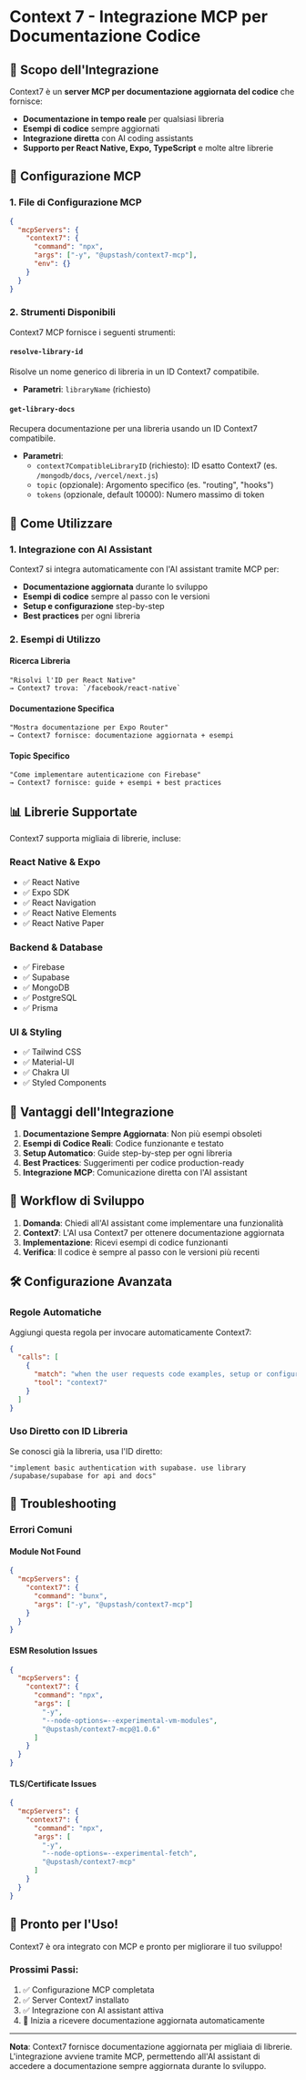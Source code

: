 # Context 7 - Integrazione MCP per Documentazione Codice

## 🎯 Scopo dell'Integrazione

Context7 è un **server MCP per documentazione aggiornata del codice** che fornisce:

- **Documentazione in tempo reale** per qualsiasi libreria
- **Esempi di codice** sempre aggiornati
- **Integrazione diretta** con AI coding assistants
- **Supporto per React Native, Expo, TypeScript** e molte altre librerie

## 🔧 Configurazione MCP

### 1. File di Configurazione MCP

```json
{
  "mcpServers": {
    "context7": {
      "command": "npx",
      "args": ["-y", "@upstash/context7-mcp"],
      "env": {}
    }
  }
}
```

### 2. Strumenti Disponibili

Context7 MCP fornisce i seguenti strumenti:

#### `resolve-library-id`

Risolve un nome generico di libreria in un ID Context7 compatibile.

- **Parametri**: `libraryName` (richiesto)

#### `get-library-docs`

Recupera documentazione per una libreria usando un ID Context7 compatibile.

- **Parametri**:
  - `context7CompatibleLibraryID` (richiesto): ID esatto Context7 (es. `/mongodb/docs`, `/vercel/next.js`)
  - `topic` (opzionale): Argomento specifico (es. "routing", "hooks")
  - `tokens` (opzionale, default 10000): Numero massimo di token

## 🚀 Come Utilizzare

### 1. Integrazione con AI Assistant

Context7 si integra automaticamente con l'AI assistant tramite MCP per:

- **Documentazione aggiornata** durante lo sviluppo
- **Esempi di codice** sempre al passo con le versioni
- **Setup e configurazione** step-by-step
- **Best practices** per ogni libreria

### 2. Esempi di Utilizzo

#### Ricerca Libreria

```
"Risolvi l'ID per React Native"
→ Context7 trova: `/facebook/react-native`
```

#### Documentazione Specifica

```
"Mostra documentazione per Expo Router"
→ Context7 fornisce: documentazione aggiornata + esempi
```

#### Topic Specifico

```
"Come implementare autenticazione con Firebase"
→ Context7 fornisce: guide + esempi + best practices
```

## 📊 Librerie Supportate

Context7 supporta migliaia di librerie, incluse:

### React Native & Expo

- ✅ React Native
- ✅ Expo SDK
- ✅ React Navigation
- ✅ React Native Elements
- ✅ React Native Paper

### Backend & Database

- ✅ Firebase
- ✅ Supabase
- ✅ MongoDB
- ✅ PostgreSQL
- ✅ Prisma

### UI & Styling

- ✅ Tailwind CSS
- ✅ Material-UI
- ✅ Chakra UI
- ✅ Styled Components

## 🎯 Vantaggi dell'Integrazione

1. **Documentazione Sempre Aggiornata**: Non più esempi obsoleti
2. **Esempi di Codice Reali**: Codice funzionante e testato
3. **Setup Automatico**: Guide step-by-step per ogni libreria
4. **Best Practices**: Suggerimenti per codice production-ready
5. **Integrazione MCP**: Comunicazione diretta con l'AI assistant

## 🔄 Workflow di Sviluppo

1. **Domanda**: Chiedi all'AI assistant come implementare una funzionalità
2. **Context7**: L'AI usa Context7 per ottenere documentazione aggiornata
3. **Implementazione**: Ricevi esempi di codice funzionanti
4. **Verifica**: Il codice è sempre al passo con le versioni più recenti

## 🛠️ Configurazione Avanzata

### Regole Automatiche

Aggiungi questa regola per invocare automaticamente Context7:

```json
{
  "calls": [
    {
      "match": "when the user requests code examples, setup or configuration steps, or library/API documentation",
      "tool": "context7"
    }
  ]
}
```

### Uso Diretto con ID Libreria

Se conosci già la libreria, usa l'ID diretto:

```
"implement basic authentication with supabase. use library /supabase/supabase for api and docs"
```

## 🚨 Troubleshooting

### Errori Comuni

#### Module Not Found

```json
{
  "mcpServers": {
    "context7": {
      "command": "bunx",
      "args": ["-y", "@upstash/context7-mcp"]
    }
  }
}
```

#### ESM Resolution Issues

```json
{
  "mcpServers": {
    "context7": {
      "command": "npx",
      "args": [
        "-y",
        "--node-options=--experimental-vm-modules",
        "@upstash/context7-mcp@1.0.6"
      ]
    }
  }
}
```

#### TLS/Certificate Issues

```json
{
  "mcpServers": {
    "context7": {
      "command": "npx",
      "args": [
        "-y",
        "--node-options=--experimental-fetch",
        "@upstash/context7-mcp"
      ]
    }
  }
}
```

## 🎉 Pronto per l'Uso!

Context7 è ora integrato con MCP e pronto per migliorare il tuo sviluppo!

### Prossimi Passi:

1. ✅ Configurazione MCP completata
2. ✅ Server Context7 installato
3. ✅ Integrazione con AI assistant attiva
4. 🚀 Inizia a ricevere documentazione aggiornata automaticamente

---

**Nota**: Context7 fornisce documentazione aggiornata per migliaia di librerie. L'integrazione avviene tramite MCP, permettendo all'AI assistant di accedere a documentazione sempre aggiornata durante lo sviluppo.
